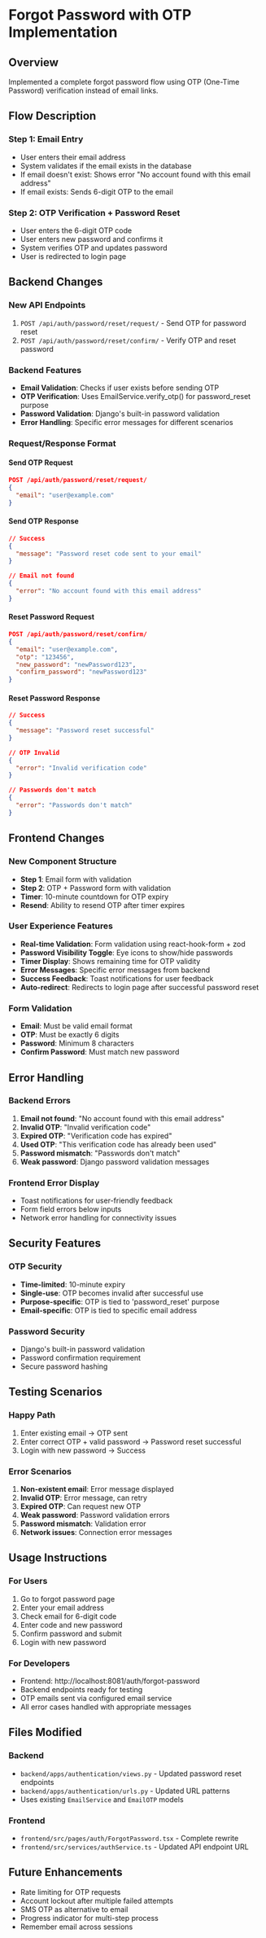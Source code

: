 # Forgot Password with OTP Implementation

## Overview
Implemented a complete forgot password flow using OTP (One-Time Password) verification instead of email links.

## Flow Description

### Step 1: Email Entry
- User enters their email address
- System validates if the email exists in the database
- If email doesn't exist: Shows error "No account found with this email address"
- If email exists: Sends 6-digit OTP to the email

### Step 2: OTP Verification + Password Reset
- User enters the 6-digit OTP code
- User enters new password and confirms it
- System verifies OTP and updates password
- User is redirected to login page

## Backend Changes

### New API Endpoints
1. `POST /api/auth/password/reset/request/` - Send OTP for password reset
2. `POST /api/auth/password/reset/confirm/` - Verify OTP and reset password

### Backend Features
- **Email Validation**: Checks if user exists before sending OTP
- **OTP Verification**: Uses EmailService.verify_otp() for password_reset purpose
- **Password Validation**: Django's built-in password validation
- **Error Handling**: Specific error messages for different scenarios

### Request/Response Format

#### Send OTP Request
```json
POST /api/auth/password/reset/request/
{
  "email": "user@example.com"
}
```

#### Send OTP Response
```json
// Success
{
  "message": "Password reset code sent to your email"
}

// Email not found
{
  "error": "No account found with this email address"
}
```

#### Reset Password Request
```json
POST /api/auth/password/reset/confirm/
{
  "email": "user@example.com",
  "otp": "123456",
  "new_password": "newPassword123",
  "confirm_password": "newPassword123"
}
```

#### Reset Password Response
```json
// Success
{
  "message": "Password reset successful"
}

// OTP Invalid
{
  "error": "Invalid verification code"
}

// Passwords don't match
{
  "error": "Passwords don't match"
}
```

## Frontend Changes

### New Component Structure
- **Step 1**: Email form with validation
- **Step 2**: OTP + Password form with validation
- **Timer**: 10-minute countdown for OTP expiry
- **Resend**: Ability to resend OTP after timer expires

### User Experience Features
- **Real-time Validation**: Form validation using react-hook-form + zod
- **Password Visibility Toggle**: Eye icons to show/hide passwords
- **Timer Display**: Shows remaining time for OTP validity
- **Error Messages**: Specific error messages from backend
- **Success Feedback**: Toast notifications for user feedback
- **Auto-redirect**: Redirects to login page after successful password reset

### Form Validation
- **Email**: Must be valid email format
- **OTP**: Must be exactly 6 digits
- **Password**: Minimum 8 characters
- **Confirm Password**: Must match new password

## Error Handling

### Backend Errors
1. **Email not found**: "No account found with this email address"
2. **Invalid OTP**: "Invalid verification code"
3. **Expired OTP**: "Verification code has expired"
4. **Used OTP**: "This verification code has already been used"
5. **Password mismatch**: "Passwords don't match"
6. **Weak password**: Django password validation messages

### Frontend Error Display
- Toast notifications for user-friendly feedback
- Form field errors below inputs
- Network error handling for connectivity issues

## Security Features

### OTP Security
- **Time-limited**: 10-minute expiry
- **Single-use**: OTP becomes invalid after successful use
- **Purpose-specific**: OTP is tied to 'password_reset' purpose
- **Email-specific**: OTP is tied to specific email address

### Password Security
- Django's built-in password validation
- Password confirmation requirement
- Secure password hashing

## Testing Scenarios

### Happy Path
1. Enter existing email → OTP sent
2. Enter correct OTP + valid password → Password reset successful
3. Login with new password → Success

### Error Scenarios
1. **Non-existent email**: Error message displayed
2. **Invalid OTP**: Error message, can retry
3. **Expired OTP**: Can request new OTP
4. **Weak password**: Password validation errors
5. **Password mismatch**: Validation error
6. **Network issues**: Connection error messages

## Usage Instructions

### For Users
1. Go to forgot password page
2. Enter your email address
3. Check email for 6-digit code
4. Enter code and new password
5. Confirm password and submit
6. Login with new password

### For Developers
- Frontend: http://localhost:8081/auth/forgot-password
- Backend endpoints ready for testing
- OTP emails sent via configured email service
- All error cases handled with appropriate messages

## Files Modified

### Backend
- `backend/apps/authentication/views.py` - Updated password reset endpoints
- `backend/apps/authentication/urls.py` - Updated URL patterns
- Uses existing `EmailService` and `EmailOTP` models

### Frontend
- `frontend/src/pages/auth/ForgotPassword.tsx` - Complete rewrite
- `frontend/src/services/authService.ts` - Updated API endpoint URL

## Future Enhancements
- Rate limiting for OTP requests
- Account lockout after multiple failed attempts
- SMS OTP as alternative to email
- Progress indicator for multi-step process
- Remember email across sessions
